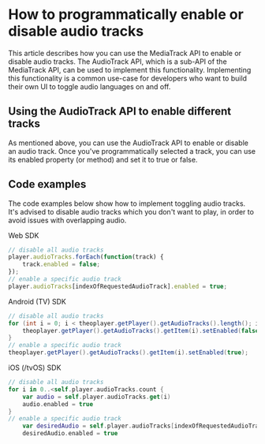 # How to programmatically enable or disable audio tracks
This article describes how you can use the MediaTrack API to enable or disable audio tracks.
The AudioTrack API, which is a sub-API of the MediaTrack API, can be used to implement this functionality. 
Implementing this functionality is a common use-case for developers who want to build their own UI to toggle audio languages on and off.

## Using the AudioTrack API to enable different tracks
As mentioned above, you can use the AudioTrack API to enable or disable an audio track. Once you've programmatically selected a track, you can use its enabled property (or method) and set it to true or false.

## Code examples
The code examples below show how to implement toggling audio tracks. It's advised to disable audio tracks which you don't want to play, in order to avoid issues with overlapping audio.

Web SDK
```js
// disable all audio tracks
player.audioTracks.forEach(function(track) {
    track.enabled = false;
});
// enable a specific audio track
player.audioTracks[indexOfRequestedAudioTrack].enabled = true;
```

Android (TV) SDK
```java
// disable all audio tracks
for (int i = 0; i < theoplayer.getPlayer().getAudioTracks().length(); i++) {
    theoplayer.getPlayer().getAudioTracks().getItem(i).setEnabled(false);
}
// enable a specific audio track
theoplayer.getPlayer().getAudioTracks().getItem(i).setEnabled(true);
```

iOS (/tvOS) SDK
```swift
// disable all audio tracks
for i in 0..<self.player.audioTracks.count {
    var audio = self.player.audioTracks.get(i)
    audio.enabled = true
}
// enable a specific audio track
    var desiredAudio = self.player.audioTracks[indexOfRequestedAudioTrack]
    desiredAudio.enabled = true
```

